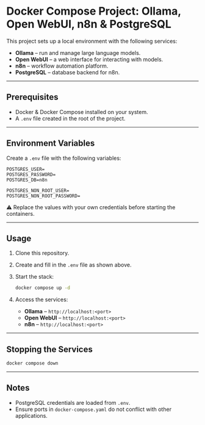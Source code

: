 # Docker Compose Project: Ollama, Open WebUI, n8n & PostgreSQL

This project sets up a local environment with the following services:
- **Ollama** – run and manage large language models.
- **Open WebUI** – a web interface for interacting with models.
- **n8n** – workflow automation platform.
- **PostgreSQL** – database backend for n8n.

---

## Prerequisites
- Docker & Docker Compose installed on your system.
- A `.env` file created in the root of the project.

---

## Environment Variables

Create a `.env` file with the following variables:

```env
POSTGRES_USER=
POSTGRES_PASSWORD=
POSTGRES_DB=n8n

POSTGRES_NON_ROOT_USER=
POSTGRES_NON_ROOT_PASSWORD=
```

⚠️ Replace the values with your own credentials before starting the containers.

---

## Usage

1. Clone this repository.
2. Create and fill in the `.env` file as shown above.
3. Start the stack:

   ```bash
   docker compose up -d
   ```

4. Access the services:
   - **Ollama** – `http://localhost:<port>`
   - **Open WebUI** – `http://localhost:<port>`
   - **n8n** – `http://localhost:<port>`

---

## Stopping the Services

```bash
docker compose down
```

---

## Notes
- PostgreSQL credentials are loaded from `.env`.
- Ensure ports in `docker-compose.yaml` do not conflict with other applications.
